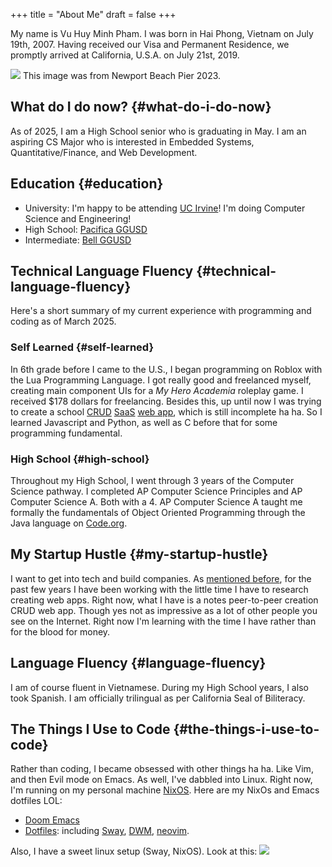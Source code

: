 +++
title = "About Me"
draft = false
+++

My name is Vu Huy Minh Pham. I was born in Hai Phong, Vietnam on July 19th, 2007. Having received our Visa and Permanent Residence, we promptly arrived at California, U.S.A. on July 21st, 2019.

![](/ox-hugo/avatar.jpg)
This image was from Newport Beach Pier 2023.


## What do I do now? {#what-do-i-do-now}

As of 2025, I am a High School senior who is graduating in May. I am an aspiring CS Major who is interested in Embedded Systems, Quantitative/Finance, and Web Development.


## Education {#education}

-   University: I'm happy to be attending [UC Irvine](https://cs.ics.uci.edu/)! I'm doing Computer Science and Engineering!
-   High School: [Pacifica GGUSD](https://www.pacificamariners.com/)
-   Intermediate: [Bell GGUSD](https://bell.ggusd.us/)


## Technical Language Fluency {#technical-language-fluency}

Here's a short summary of my current experience with programming and coding as of March 2025.


### Self Learned {#self-learned}

In 6th grade before I came to the U.S., I began programming on Roblox with the Lua Programming Language. I got really good and freelanced myself, creating main component UIs for a _My Hero Academia_ roleplay game. I received $178 dollars for freelancing. Besides this, up until now I was trying to create a school [CRUD](https://en.wikipedia.org/wiki/Create,_read,_update_and_delete) [SaaS](https://en.wikipedia.org/wiki/Software_as_a_service) [web app](https://projarchive.netlify.app/home), which is still incomplete ha ha. So I learned Javascript and Python, as well as C before that for some programming fundamental.


### High School {#high-school}

Throughout my High School, I went through 3 years of the Computer Science pathway. I completed AP Computer Science Principles and AP Computer Science A. Both with a 4. AP Computer Science A taught me formally the fundamentals of Object Oriented Programming through the Java language on [Code.org](https://code.org/).


## My Startup Hustle {#my-startup-hustle}

I want to get into tech and build companies. As [mentioned before](https://projarchive.netlify.app/home), for the past few years I have been working with the little time I have to research creating web apps. Right now, what I have is a notes peer-to-peer creation CRUD web app. Though yes not as impressive as a lot of other people you see on the Internet. Right now I'm learning with the time I have rather than for the blood for money.


## Language Fluency {#language-fluency}

I am of course fluent in Vietnamese. During my High School years, I also took Spanish. I am officially trilingual as per California Seal of Biliteracy.


## The Things I Use to Code {#the-things-i-use-to-code}

Rather than coding, I became obsessed with other things ha ha. Like Vim, and then Evil mode on Emacs. As well, I've dabbled into Linux. Right now, I'm running on my personal machine [NixOS](https://nixos.org/). Here are my NixOs and Emacs dotfiles LOL:

-   [Doom Emacs](https://github.com/minh-p/doom-emacs-config)
-   [Dotfiles](https://github.com/minh-p/nixosNixOS): including [Sway](https://github.com/swaywm/sway), [DWM](https://dwm.suckless.org/), [neovim](https://github.com/neovim/neovim).

Also, I have a sweet linux setup (Sway, NixOS). Look at this:
![](/ox-hugo/linux-nixos-setup-sway.png)

